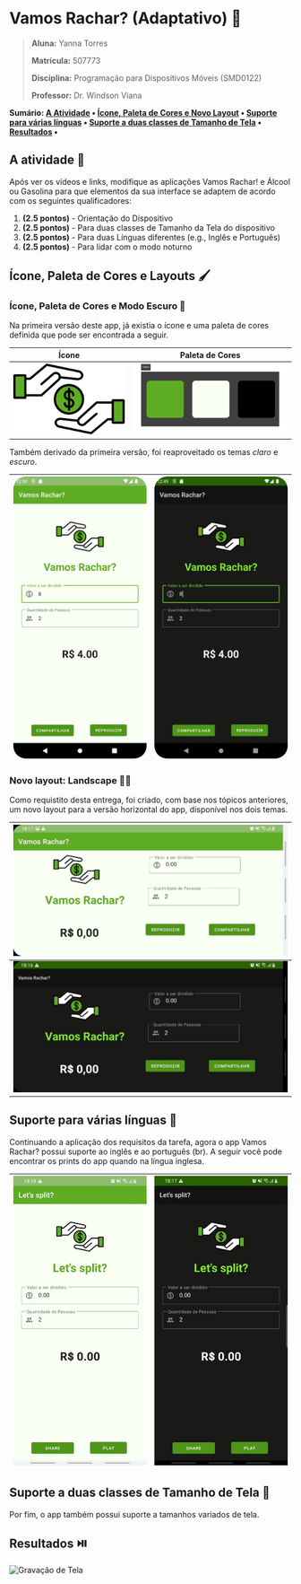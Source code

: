 # Vamos Rachar? (Adaptativo) :purse:

> **Aluna:** Yanna Torres
>
> **Matrícula:** 507773
>
> **Disciplina:** Programação para Dispositivos Móveis (SMD0122)
>
> **Professor:** Dr. Windson Viana
 
**Sumário: [A Atividade](#a-atividade-page_with_curl) • [Ícone, Paleta de Cores e Novo Layout](#ícone-paleta-de-cores-e-layouts-paintbrush) • [Suporte para várias línguas](#suporte-para-várias-línguas-book) • [Suporte a duas classes de Tamanho de Tela](#suporte-a-duas-classes-de-tamanho-de-tela-iphone) • [Resultados](#resultados-play_or_pause_button) •**

## A atividade :page_with_curl:

Após ver os vídeos e links, modifique as aplicações Vamos Rachar! e Álcool ou Gasolina para que elementos da sua interface se adaptem de acordo com os seguintes qualificadores:
1. **(2.5 pontos)** - Orientação do Dispositivo
2. **(2.5 pontos)** - Para duas classes de Tamanho da Tela do dispositivo
3. **(2.5 pontos)** - Para duas Línguas diferentes (e.g., Inglês e Português)
4. **(2.5 pontos)** - Para lidar com o modo noturno

## Ícone, Paleta de Cores e Layouts :paintbrush:

### Ícone, Paleta de Cores e Modo Escuro :art:

Na primeira versão deste app, já existia o ícone e uma paleta de cores definida que pode ser encontrada a seguir.

| **Ícone**  | **Paleta de Cores** |    
| ------ | --------------- |
|![Ícone](split_bill_logo.png)       | ![Paleta de Cores](paleta.png) |

Também derivado da primeira versão, foi reaproveitado os temas _claro_ e _escuro_.

| ![Light Mode](light_mode.png) | ![Dark Mode](dark_mode.png) |
| ------ | --------------- |

### Novo layout: Landscape :woman_artist:

Como requistito desta entrega, foi criado, com base nos tópicos anteriores, um novo layout para a versão horizontal do app, disponível nos dois temas.

| ![Landscape Light Mode](land_light.jpeg)  |
|----------------------------------------|
| ![Landscape Dark Mode](land_dark.jpeg) |

## Suporte para várias línguas :book:

Continuando a aplicação dos requisitos da tarefa, agora o app Vamos Rachar? possui suporte ao inglês e ao português (br). A seguir você pode encontrar os prints do app quando na língua inglesa.

| ![Light Mode in English](english_light.jpeg) | ![Dark Mode in English](english_dark.jpeg) |
|----------------------------------------------|----------------------------|

## Suporte a duas classes de Tamanho de Tela :iphone:

Por fim, o app também possui suporte a tamanhos variados de tela.

## Resultados :play_or_pause_button:

![Gravação de Tela](final.gif)
